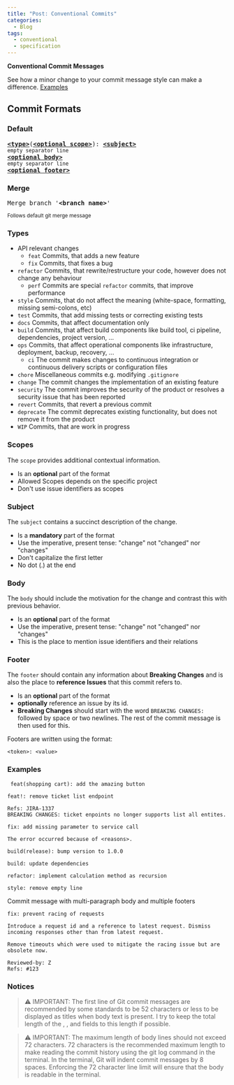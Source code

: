 ```yaml
---
title: "Post: Conventional Commits"
categories:
  - Blog
tags:
  - conventional
  - specification
---
```


__Conventional Commit Messages__

See how a minor change to your commit message style can make a difference. [Examples](#examples)

## Commit Formats

### Default

<pre>
<b><a href="#types">&lt;type&gt;</a></b></font>(<b><a href="#scopes">&lt;optional scope&gt;</a></b>): <b><a href="#subject">&lt;subject&gt;</a></b>
<sub>empty separator line</sub>
<b><a href="#body">&lt;optional body&gt;</a></b>
<sub>empty separator line</sub>
<b><a href="#footer">&lt;optional footer&gt;</a></b>
</pre>

### Merge

<pre>
Merge branch '<b>&lt;branch name&gt;</b>'
</pre>
<sup>Follows default git merge message</sup>

### Types

* API relevant changes
  * `feat` Commits, that adds a new feature
  * `fix` Commits, that fixes a bug
* `refactor` Commits, that rewrite/restructure your code, however does not change any behaviour
  * `perf` Commits are special `refactor` commits, that improve performance
* `style` Commits, that do not affect the meaning (white-space, formatting, missing semi-colons, etc)
* `test` Commits, that add missing tests or correcting existing tests
* `docs` Commits, that affect documentation only
* `build` Commits, that affect build components like build tool, ci pipeline, dependencies, project version, ...
* `ops` Commits, that affect operational components like infrastructure, deployment, backup, recovery, ...
  * `ci` The commit makes changes to continuous integration or continuous delivery scripts or configuration files
* `chore` Miscellaneous commits e.g. modifying `.gitignore`
* `change` The commit changes the implementation of an existing feature
* `security` The commit improves the security of the product or resolves a security issue that has been reported
* `revert` Commits, that revert a previous commit
* `deprecate` The commit deprecates existing functionality, but does not remove it from the product
* `WIP` Commits, that are work in progress

### Scopes

The `scope` provides additional contextual information.

* Is an __optional__ part of the format
* Allowed Scopes depends on the specific project
* Don't use issue identifiers as scopes

### Subject

The `subject` contains a succinct description of the change.

* Is a __mandatory__ part of the format
* Use the imperative, present tense: "change" not "changed" nor "changes"
* Don't capitalize the first letter
* No dot (.) at the end

### Body

The `body` should include the motivation for the change and contrast this with previous behavior.

* Is an __optional__ part of the format
* Use the imperative, present tense: "change" not "changed" nor "changes"
* This is the place to mention issue identifiers and their relations

### Footer

The `footer` should contain any information about __Breaking Changes__ and is also the place to __reference Issues__ that this commit refers to.

* Is an __optional__ part of the format
* __optionally__ reference an issue by its id.
* __Breaking Changes__ should start with the word `BREAKING CHANGES:` followed by space or two newlines. The rest of the commit message is then used for this.

Footers are written using the format:

```
<token>: <value>
```

### Examples

```
 feat(shopping cart): add the amazing button
```

```
feat!: remove ticket list endpoint

Refs: JIRA-1337
BREAKING CHANGES: ticket enpoints no longer supports list all entites.
```

```
fix: add missing parameter to service call

The error occurred because of <reasons>.
```

```
build(release): bump version to 1.0.0
```

```
build: update dependencies
```

```
refactor: implement calculation method as recursion
```

```
style: remove empty line
```

Commit message with multi-paragraph body 
and multiple footers

```
fix: prevent racing of requests

Introduce a request id and a reference to latest request. Dismiss
incoming responses other than from latest request.

Remove timeouts which were used to mitigate the racing issue but are
obsolete now.

Reviewed-by: Z
Refs: #123
```

### Notices

> ⚠️ IMPORTANT: The first line of Git commit messages are recommended by some standards to be 52 characters or less to be displayed as titles when body text is present. I try to keep the total length of the <type>, <scope>, and <description> fields to this length if possible.

> ⚠️ IMPORTANT: The maximum length of body lines should not exceed 72 characters. 72 characters is the recommended maximum length to make reading the commit history using the git log command in the terminal. In the terminal, Git will indent commit messages by 8 spaces. Enforcing the 72 character line limit will ensure that the body is readable in the terminal.